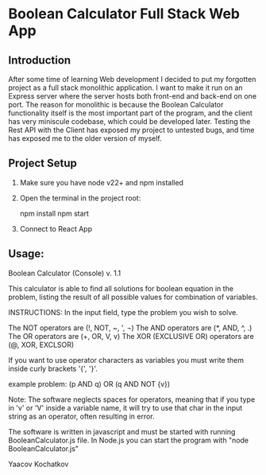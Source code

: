 # Boolean Calculator Full Stack Web App

## Introduction

After some time of learning Web development I decided to put my forgotten project as a full stack monolithic application. I want to make it run on an Express server where the server hosts both front-end and back-end on one port. The reason for monolithic is because the Boolean Calculator functionality itself is the most important part of the program, and the client has very miniscule codebase, which could be developed later. Testing the Rest API with the Client has exposed my project to untested bugs, and time has exposed me to the older version of myself.

## Project Setup

1. Make sure you have node v22+ and npm installed

2. Open the terminal in the project root:

   npm install
   npm start

3. Connect to React App

## Usage:

Boolean Calculator (Console) v. 1.1

This calculator is able to find all solutions for boolean equation in the problem, listing the result of all possible values for combination of variables.

INSTRUCTIONS:
In the input field, type the problem you wish to solve. 

The NOT operators are (!, NOT, ~, ', ¬)
The AND operators are (*, AND, ^, .)
The OR operators are (+, OR, V, v)
The XOR (EXCLUSIVE OR) operators are (@, XOR, EXCLSOR)

If you want to use operator characters as variables you must write them inside curly brackets '{', '}'.

example problem: (p AND q) OR (q AND NOT {v})

Note: The software neglects spaces for operators, meaning that if you type in 'v' or 'V' inside a variable name, it will try to use that 
char in the input string as an operator, often resulting in error.

The software is written in javascript and must be started with running BooleanCalculator.js file. 
In Node.js you can start the program with "node BooleanCalculator.js"

Yaacov Kochatkov
